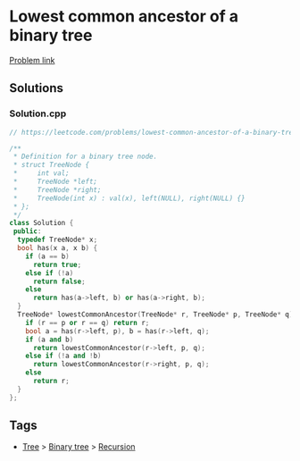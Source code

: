 # Lowest common ancestor of a binary tree

[Problem link](https://leetcode.com/problems/lowest-common-ancestor-of-a-binary-tree)

## Solutions


### Solution.cpp
```cpp
// https://leetcode.com/problems/lowest-common-ancestor-of-a-binary-tree

/**
 * Definition for a binary tree node.
 * struct TreeNode {
 *     int val;
 *     TreeNode *left;
 *     TreeNode *right;
 *     TreeNode(int x) : val(x), left(NULL), right(NULL) {}
 * };
 */
class Solution {
 public:
  typedef TreeNode* x;
  bool has(x a, x b) {
    if (a == b)
      return true;
    else if (!a)
      return false;
    else
      return has(a->left, b) or has(a->right, b);
  }
  TreeNode* lowestCommonAncestor(TreeNode* r, TreeNode* p, TreeNode* q) {
    if (r == p or r == q) return r;
    bool a = has(r->left, p), b = has(r->left, q);
    if (a and b)
      return lowestCommonAncestor(r->left, p, q);
    else if (!a and !b)
      return lowestCommonAncestor(r->right, p, q);
    else
      return r;
  }
};
```
## Tags

* [Tree](/Collections/tree.md#tree) > [Binary tree](/Collections/tree.md#binary-tree) > [Recursion](/Collections/tree.md#recursion)
